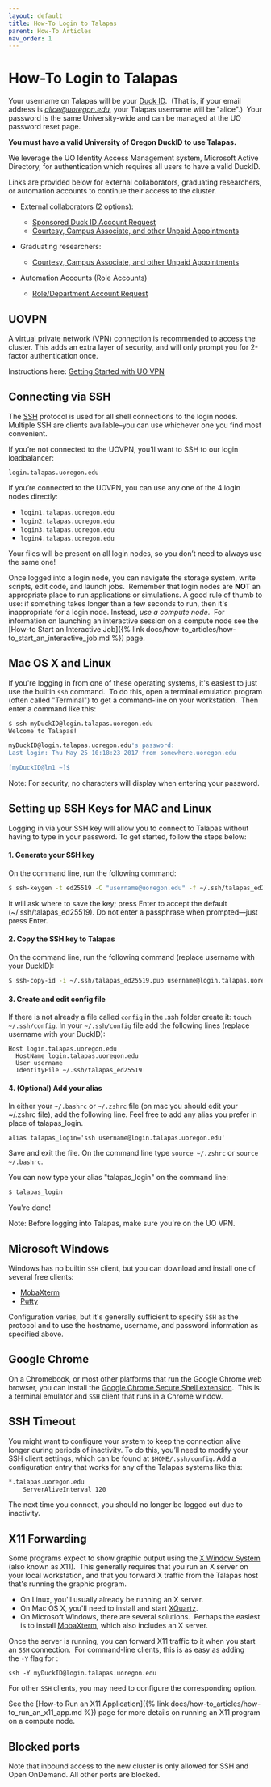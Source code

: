 ```yaml
---
layout: default
title: How-To Login to Talapas
parent: How-To Articles
nav_order: 1
---
```


# How-To Login to Talapas

Your username on Talapas will be your [Duck ID](https://duckid.uoregon.edu/).  (That is, if your email address is [_alice@uoregon.edu_](mailto:alice@uoregon.edu), your Talapas username will be "alice".)  Your password is the same University-wide and can be managed at the UO password reset page.

**You must have a valid University of Oregon DuckID to use Talapas.**

We leverage the UO Identity Access Management system, Microsoft Active Directory, for authentication which requires all users to have a valid DuckID.

Links are provided below for external collaborators, graduating researchers, or automation accounts to continue their access to the cluster.

- External collaborators (2 options):
  - [Sponsored Duck ID Account Request](https://service.uoregon.edu/TDClient/2030/Portal/Requests/ServiceDet?ID=20228)
  - [Courtesy, Campus Associate, and other Unpaid Appointments](https://hr.uoregon.edu/courtesy-campus-associate-and-other-unpaid-appointments)

- Graduating researchers:
  - [Courtesy, Campus Associate, and other Unpaid Appointments](https://hr.uoregon.edu/courtesy-campus-associate-and-other-unpaid-appointments)

- Automation Accounts (Role Accounts)
  - [Role/Department Account Request](https://service.uoregon.edu/TDClient/2030/Portal/Requests/ServiceDet?ID=20173)

## UOVPN

A virtual private network (VPN) connection is recommended to access the cluster. This adds an extra layer of security, and will only prompt you for 2-factor authentication once.

Instructions here: [Getting Started with UO VPN](https://service.uoregon.edu/TDClient/2030/Portal/KB/ArticleDet?ID=31471)

## Connecting via SSH

The [SSH](https://en.wikipedia.org/wiki/Secure_Shell) protocol is used for all shell connections to the login nodes.  Multiple SSH are clients available–you can use whichever one you find most convenient.

If you’re not connected to the UOVPN, you’ll want to SSH to our login loadbalancer:

`login.talapas.uoregon.edu`

If you’re connected to the UOVPN, you can use any one of the 4 login nodes directly:

- `login1.talapas.uoregon.edu`
- `login2.talapas.uoregon.edu`
- `login3.talapas.uoregon.edu`
- `login4.talapas.uoregon.edu`

Your files will be present on all login nodes, so you don’t need to always use the same one!

Once logged into a login node, you can navigate the storage system, write scripts, edit code, and launch jobs.  Remember that login nodes are **NOT** an appropriate place to run applications or simulations. A good rule of thumb to use: if something takes longer than a few seconds to run, then it's inappropriate for a login node. Instead, _use a compute node_.  For information on launching an interactive session on a compute node see the [How-to Start an Interactive Job]({% link docs/how-to_articles/how-to_start_an_interactive_job.md %}) page.

## Mac OS X and Linux

If you're logging in from one of these operating systems, it's easiest to just use the builtin `ssh` command.  To do this, open a terminal emulation program (often called "Terminal") to get a command-line on your workstation.  Then enter a command like this:

```bash
$ ssh myDuckID@login.talapas.uoregon.edu
Welcome to Talapas!

myDuckID@login.talapas.uoregon.edu's password:
Last login: Thu May 25 10:18:23 2017 from somewhere.uoregon.edu

[myDuckID@ln1 ~]$

```

Note: For security, no characters will display when entering your password.

## Setting up SSH Keys for MAC and Linux
Logging in via your SSH key will allow you to connect to Talapas without having to type in your password. To get started, follow the steps below:

#### 1. Generate your SSH key
On the command line, run the following command:

```bash 
$ ssh-keygen -t ed25519 -C "username@uoregon.edu" -f ~/.ssh/talapas_ed25519
``` 

It will ask where to save the key; press Enter to accept the default (~/.ssh/talapas_ed25519). Do not enter a passphrase when prompted—just press Enter.

#### 2. Copy the SSH key to Talapas
On the command line, run the following command (replace username with your DuckID):

```bash 
$ ssh-copy-id -i ~/.ssh/talapas_ed25519.pub username@login.talapas.uoregon.edu
```

#### 3. Create and edit config file

If there is not already a file called `config` in the .ssh folder create it: `touch ~/.ssh/config`. In your  `~/.ssh/config` file add the following lines (replace username with your DuckID): 

```
Host login.talapas.uoregon.edu
  HostName login.talapas.uoregon.edu
  User username
  IdentityFile ~/.ssh/talapas_ed25519
```

#### 4. (Optional) Add your alias 
In either your `~/.bashrc` or `~/.zshrc` file (on mac you should edit your ~/.zshrc file), add the following line. Feel free to add any alias you prefer in place of talapas_login. 

```
alias talapas_login='ssh username@login.talapas.uoregon.edu'
```

Save and exit the file. On the command line type `source ~/.zshrc` or `source ~/.bashrc`.

You can now type your alias "talapas_login" on the command line: 

```bash
$ talapas_login
```

You're done!

Note: Before logging into Talapas, make sure you're on the UO VPN.

## Microsoft Windows

Windows has no builtin `SSH` client, but you can download and install one of several free clients:

- [MobaXterm](https://mobaxterm.mobatek.net/)
- [Putty](https://www.putty.org/)

Configuration varies, but it's generally sufficient to specify `SSH` as the protocol and to use the hostname, username, and password information as specified above.

## Google Chrome

On a Chromebook, or most other platforms that run the Google Chrome web browser, you can install the [Google Chrome Secure Shell extension](https://www.google.com/url?sa=t&rct=j&q=&esrc=s&source=web&cd=1&cad=rja&uact=8&ved=0ahUKEwis7uuZs63XAhUXS2MKHZOKAEQQFggoMAA&url=https%3A%2F%2Fchrome.google.com%2Fwebstore%2Fdetail%2Fsecure-shell%2Fpnhechapfaindjhompbnflcldabbghjo%3Fhl%3Den&usg=AOvVaw3dZij4QITxPtMghcEoRuRX).  This is a terminal emulator and `SSH` client that runs in a Chrome window.

## SSH Timeout

You might want to configure your system to keep the connection alive longer during periods of inactivity. To do this, you’ll need to modify your SSH client settings, which can be found at `$HOME/.ssh/config`. Add a configuration entry that works for any of the Talapas systems like this:

```bash
*.talapas.uoregon.edu
    ServerAliveInterval 120
```

The next time you connect, you should no longer be logged out due to inactivity.

## X11 Forwarding

Some programs expect to show graphic output using the [X Window System](https://en.wikipedia.org/wiki/X_Window_System) (also known as X11).  This generally requires that you run an X server on your local workstation, and that you forward X traffic from the Talapas host that's running the graphic program.

- On Linux, you'll usually already be running an X server.
- On Mac OS X, you'll need to install and start [XQuartz](https://www.xquartz.org/).
- On Microsoft Windows, there are several solutions.  Perhaps the easiest is to install [MobaXterm](https://mobaxterm.mobatek.net/), which also includes an X server.

Once the server is running, you can forward X11 traffic to it when you start an `SSH` connection.  For command-line clients, this is as easy as adding the `-Y` flag for :

`ssh -Y myDuckID@login.talapas.uoregon.edu`

For other `SSH` clients, you may need to configure the corresponding option.

See the [How-to Run an X11 Application]({% link docs/how-to_articles/how-to_run_an_x11_app.md %}) page for more details on running an X11 program on a compute node.

## Blocked ports

Note that inbound access to the new cluster is only allowed for SSH and Open OnDemand. All other ports are blocked.
